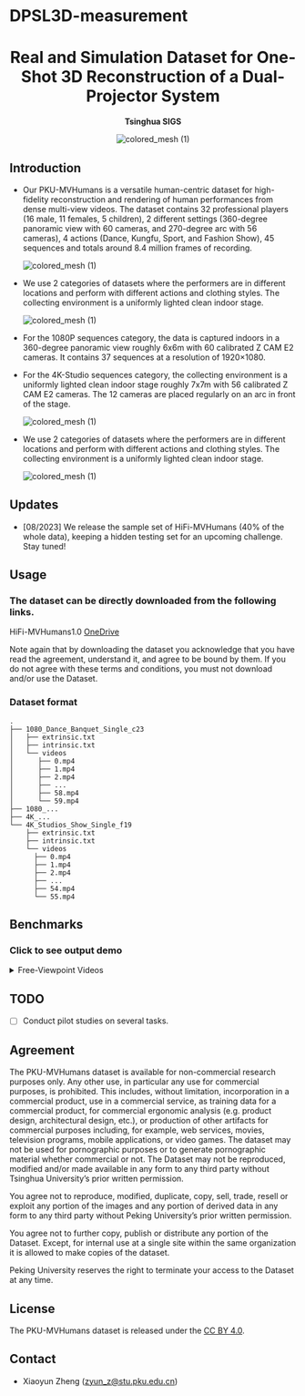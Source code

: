 # DPSL3D-measurement

<div align="center">

<h1> Real and Simulation Dataset for One-Shot 3D Reconstruction of a Dual-Projector System </h1>

<div>
    <p> <b>Tsinghua SIGS</b> </p>
</div>

![colored_mesh (1)](assets/overall1.png)

</div>

## Introduction
- Our PKU-MVHumans is a versatile human-centric dataset for high-fidelity reconstruction and rendering of human performances from dense multi-view videos. The dataset contains 32 professional players (16 male, 11 females, 5 children), 2 different settings (360-degree panoramic view with 60 cameras, and 270-degree arc with 56 cameras), 4 actions (Dance, Kungfu, Sport, and Fashion Show), 45 sequences and totals around 8.4 million frames of recording.

  ![colored_mesh (1)](assets/real_dataset.png)
  
- We use 2 categories of datasets where the performers are in different locations and perform with different actions and clothing styles. The collecting environment is a uniformly lighted clean indoor stage.

  ![colored_mesh (1)](assets/dataset_generation1.png)

- For the 1080P sequences category, the data is captured indoors in a 360-degree panoramic view roughly 6x6m with 60 calibrated Z CAM E2 cameras. It contains 37 sequences at a resolution of 1920×1080. 

- For the 4K-Studio sequences category, the collecting environment is a uniformly lighted clean indoor stage roughly 7x7m with 56 calibrated Z CAM E2 cameras. The 12 cameras are placed regularly on an arc in front of the stage.

  ![colored_mesh (1)](assets/simulation_dataset.png)
- We use 2 categories of datasets where the performers are in different locations and perform with different actions and clothing styles. The collecting environment is a uniformly lighted clean indoor stage.

  ![colored_mesh (1)](assets/dataset_generation2.png)

## Updates
- [08/2023] We release the sample set of HiFi-MVHumans (40\% of the whole data), keeping a hidden testing set for an upcoming challenge. Stay tuned!

## Usage
### The dataset can be directly downloaded from the following links.
HiFi-MVHumans1.0 [OneDrive](https://1drv.ms/f/s!Ak-j_ZC_XxTsgm-incfmvDx-nE0K?e=BuwU5g)

Note again that by downloading the dataset you acknowledge that you have read the agreement, understand it, and agree to be bound by them. If you do not agree with these terms and conditions, you must not download and/or use the Dataset.

### Dataset format
```
.
├── 1080_Dance_Banquet_Single_c23
│   ├── extrinsic.txt
│   ├── intrinsic.txt
│   └── videos
│      ├── 0.mp4
│      ├── 1.mp4 
│      ├── 2.mp4
│      ├── ... 
│      ├── 58.mp4 
│      └── 59.mp4 
├── 1080_...
├── 4K_...
└── 4K_Studios_Show_Single_f19
    ├── extrinsic.txt
    ├── intrinsic.txt
    └── videos
      ├── 0.mp4
      ├── 1.mp4 
      ├── 2.mp4
      ├── ... 
      ├── 54.mp4 
      └── 55.mp4 
```

## Benchmarks

### Click to see output demo

<details>
<summary> Free-Viewpoint Videos </summary>
    
https://github.com/zhengxyun/PKU-MVHumans/assets/98016216/ecdfb8f8-abd8-4edf-96fd-8d8c1a7fe8c3

https://github.com/zhengxyun/PKU-MVHumans/assets/98016216/22fcdab6-385a-4843-9a75-a7bc6549056a

https://github.com/zhengxyun/PKU-MVHumans/assets/98016216/94320ed9-5b07-4611-a220-ae867b04efcf

</details>



## TODO
- [ ] Conduct pilot studies on several tasks.

## Agreement
The PKU-MVHumans dataset is available for non-commercial research purposes only. Any other use, in particular any use for commercial purposes, is prohibited. This includes, without limitation, incorporation in a commercial product, use in a commercial service, as training data for a commercial product, for commercial ergonomic analysis (e.g. product design, architectural design, etc.), or production of other artifacts for commercial purposes including, for example, web services, movies, television programs, mobile applications, or video games. The dataset may not be used for pornographic purposes or to generate pornographic material whether commercial or not. The Dataset may not be reproduced, modified and/or made available in any form to any third party without Tsinghua University’s prior written permission.

You agree not to reproduce, modified, duplicate, copy, sell, trade, resell or exploit any portion of the images and any portion of derived data in any form to any third party without Peking University’s prior written permission.

You agree not to further copy, publish or distribute any portion of the Dataset. Except, for internal use at a single site within the same organization it is allowed to make copies of the dataset.

Peking University reserves the right to terminate your access to the Dataset at any time.

## License
The PKU-MVHumans dataset is released under the [CC BY 4.0](https://creativecommons.org/licenses/by/4.0/).

## Contact
- Xiaoyun Zheng (zyun_z@stu.pku.edu.cn)
